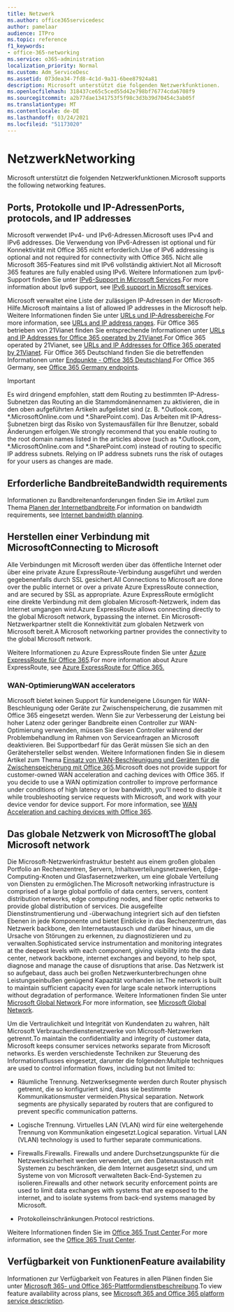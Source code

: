 ```yaml
---
title: Netzwerk
ms.author: office365servicedesc
author: pamelaar
audience: ITPro
ms.topic: reference
f1_keywords:
- office-365-networking
ms.service: o365-administration
localization_priority: Normal
ms.custom: Adm_ServiceDesc
ms.assetid: 073dea34-7fd8-4c1d-9a31-6bee87924a81
description: Microsoft unterstützt die folgenden Netzwerkfunktionen.
ms.openlocfilehash: 318437ce65c5ced55d42e798bf76774cda6708f9
ms.sourcegitcommit: a2b77dae1341753f5f98c3d3b39d70454c3ab05f
ms.translationtype: MT
ms.contentlocale: de-DE
ms.lasthandoff: 03/24/2021
ms.locfileid: "51173020"
---
```

# <a name="networking"></a><span data-ttu-id="45d0b-103">Netzwerk</span><span class="sxs-lookup"><span data-stu-id="45d0b-103">Networking</span></span>

<span data-ttu-id="45d0b-104">Microsoft unterstützt die folgenden Netzwerkfunktionen.</span><span class="sxs-lookup"><span data-stu-id="45d0b-104">Microsoft supports the following networking features.</span></span>
  
## <a name="ports-protocols-and-ip-addresses"></a><span data-ttu-id="45d0b-105">Ports, Protokolle und IP-Adressen</span><span class="sxs-lookup"><span data-stu-id="45d0b-105">Ports, protocols, and IP addresses</span></span>

<span data-ttu-id="45d0b-106">Microsoft verwendet IPv4- und IPv6-Adressen.</span><span class="sxs-lookup"><span data-stu-id="45d0b-106">Microsoft uses IPv4 and IPv6 addresses.</span></span> <span data-ttu-id="45d0b-107">Die Verwendung von IPv6-Adressen ist optional und für Konnektivität mit Office 365 nicht erforderlich.</span><span class="sxs-lookup"><span data-stu-id="45d0b-107">Use of IPv6 addressing is optional and not required for connectivity with Office 365.</span></span> <span data-ttu-id="45d0b-108">Nicht alle Microsoft 365-Features sind mit IPv6 vollständig aktiviert.</span><span class="sxs-lookup"><span data-stu-id="45d0b-108">Not all Microsoft 365 features are fully enabled using IPv6.</span></span> <span data-ttu-id="45d0b-109">Weitere Informationen zum Ipv6-Support finden Sie unter [IPv6-Support in Microsoft Services](/office365/enterprise/ipv6-support).</span><span class="sxs-lookup"><span data-stu-id="45d0b-109">For more information about Ipv6 support, see [IPv6 support in Microsoft services](/office365/enterprise/ipv6-support).</span></span>
  
<span data-ttu-id="45d0b-110">Microsoft verwaltet eine Liste der zulässigen IP-Adressen in der Microsoft-Hilfe.</span><span class="sxs-lookup"><span data-stu-id="45d0b-110">Microsoft maintains a list of allowed IP addresses in the Microsoft help.</span></span> <span data-ttu-id="45d0b-111">Weitere Informationen finden Sie unter [URLs und IP-Adressbereiche](/office365/enterprise/urls-and-ip-address-ranges).</span><span class="sxs-lookup"><span data-stu-id="45d0b-111">For more information, see [URLs and IP address ranges](/office365/enterprise/urls-and-ip-address-ranges).</span></span> <span data-ttu-id="45d0b-112">Für Office 365 betrieben von 21Vianet finden Sie entsprechende Informationen unter [URLs and IP Addresses for Office 365 operated by 21Vianet](/office365/enterprise/managing-office-365-endpoints).</span><span class="sxs-lookup"><span data-stu-id="45d0b-112">For Office 365 operated by 21Vianet, see [URLs and IP Addresses for Office 365 operated by 21Vianet](/office365/enterprise/managing-office-365-endpoints).</span></span> <span data-ttu-id="45d0b-113">Für Office 365 Deutschland finden Sie die betreffenden Informationen unter [Endpunkte - Office 365 Deutschland](https://support.office.com/article/Office-365-Germany-endpoints-8a113a50-0071-4155-bb8e-eba5a8dbd4c8).</span><span class="sxs-lookup"><span data-stu-id="45d0b-113">For Office 365 Germany, see [Office 365 Germany endpoints](https://support.office.com/article/Office-365-Germany-endpoints-8a113a50-0071-4155-bb8e-eba5a8dbd4c8).</span></span>
  
> [!IMPORTANT]
> <span data-ttu-id="45d0b-p103">Es wird dringend empfohlen, statt dem Routing zu bestimmten IP-Adress-Subnetzen das Routing an die Stammdomänennamen zu aktivieren, die in den oben aufgeführten Artikeln aufgelistet sind (z. B. \*.Outlook.com, \*.MicrosoftOnline.com und \*.SharePoint.com). Das Arbeiten mit IP-Adress-Subnetzen birgt das Risiko von Systemausfällen für Ihre Benutzer, sobald Änderungen erfolgen.</span><span class="sxs-lookup"><span data-stu-id="45d0b-p103">We strongly recommend that you enable routing to the root domain names listed in the articles above (such as \*.Outlook.com, \*.MicrosoftOnline.com and \*.SharePoint.com) instead of routing to specific IP address subnets. Relying on IP address subnets runs the risk of outages for your users as changes are made.</span></span> 
  
## <a name="bandwidth-requirements"></a><span data-ttu-id="45d0b-116">Erforderliche Bandbreite</span><span class="sxs-lookup"><span data-stu-id="45d0b-116">Bandwidth requirements</span></span>

<span data-ttu-id="45d0b-117">Informationen zu Bandbreitenanforderungen finden Sie im Artikel zum Thema [Planen der Internetbandbreite](/office365/enterprise/network-planning-and-performance).</span><span class="sxs-lookup"><span data-stu-id="45d0b-117">For information on bandwidth requirements, see [Internet bandwidth planning](/office365/enterprise/network-planning-and-performance).</span></span>
  
## <a name="connecting-to-microsoft"></a><span data-ttu-id="45d0b-118">Herstellen einer Verbindung mit Microsoft</span><span class="sxs-lookup"><span data-stu-id="45d0b-118">Connecting to Microsoft</span></span>

<span data-ttu-id="45d0b-119">Alle Verbindungen mit Microsoft werden über das öffentliche Internet oder über eine private Azure ExpressRoute-Verbindung ausgeführt und werden gegebenenfalls durch SSL gesichert.</span><span class="sxs-lookup"><span data-stu-id="45d0b-119">All Connections to Microsoft are done over the public internet or over a private Azure ExpressRoute connection, and are secured by SSL as appropriate.</span></span> <span data-ttu-id="45d0b-120">Azure ExpressRoute ermöglicht eine direkte Verbindung mit dem globalen Microsoft-Netzwerk, indem das Internet umgangen wird.</span><span class="sxs-lookup"><span data-stu-id="45d0b-120">Azure ExpressRoute allows connecting directly to the global Microsoft network, bypassing the internet.</span></span> <span data-ttu-id="45d0b-121">Ein Microsoft-Netzwerkpartner stellt die Konnektivität zum globalen Netzwerk von Microsoft bereit.</span><span class="sxs-lookup"><span data-stu-id="45d0b-121">A Microsoft networking partner provides the connectivity to the global Microsoft network.</span></span>
  
<span data-ttu-id="45d0b-122">Weitere Informationen zu Azure ExpressRoute finden Sie unter [Azure ExpressRoute für Office 365](/microsoft-365/enterprise/azure-expressroute).</span><span class="sxs-lookup"><span data-stu-id="45d0b-122">For more information about Azure ExpressRoute, see [Azure ExpressRoute for Office 365.](/microsoft-365/enterprise/azure-expressroute)</span></span>
  
### <a name="wan-accelerators"></a><span data-ttu-id="45d0b-123">WAN-Optimierung</span><span class="sxs-lookup"><span data-stu-id="45d0b-123">WAN accelerators</span></span>

<span data-ttu-id="45d0b-p105">Microsoft bietet keinen Support für kundeneigene Lösungen für WAN-Beschleunigung oder Geräte zur Zwischenspeicherung, die zusammen mit Office 365 eingesetzt werden. Wenn Sie zur Verbesserung der Leistung bei hoher Latenz oder geringer Bandbreite einen Controller zur WAN-Optimierung verwenden, müssen Sie diesen Controller während der Problembehandlung im Rahmen von Serviceanfragen an Microsoft deaktivieren. Bei Supportbedarf für das Gerät müssen Sie sich an den Gerätehersteller selbst wenden. Weitere Informationen finden Sie in diesem Artikel zum Thema [Einsatz von WAN-Beschleunigung und Geräten für die Zwischenspeicherung mit Office 365](https://support.microsoft.com/help/2690045/using-third-party-network-devices-or-solutions-with-office-365).</span><span class="sxs-lookup"><span data-stu-id="45d0b-p105">Microsoft does not provide support for customer-owned WAN acceleration and caching devices with Office 365. If you decide to use a WAN optimization controller to improve performance under conditions of high latency or low bandwidth, you'll need to disable it while troubleshooting service requests with Microsoft, and work with your device vendor for device support. For more information, see [WAN Acceleration and caching devices with Office 365](https://support.microsoft.com/help/2690045/using-third-party-network-devices-or-solutions-with-office-365).</span></span>
  
## <a name="the-global-microsoft-network"></a><span data-ttu-id="45d0b-127">Das globale Netzwerk von Microsoft</span><span class="sxs-lookup"><span data-stu-id="45d0b-127">The global Microsoft network</span></span>

<span data-ttu-id="45d0b-128">Die Microsoft-Netzwerkinfrastruktur besteht aus einem großen globalen Portfolio an Rechenzentren, Servern, Inhaltsverteilungsnetzwerken, Edge-Computing-Knoten und Glasfasernetzwerken, um eine globale Verteilung von Diensten zu ermöglichen.</span><span class="sxs-lookup"><span data-stu-id="45d0b-128">The Microsoft networking infrastructure is comprised of a large global portfolio of data centers, servers, content distribution networks, edge computing nodes, and fiber optic networks to provide global distribution of services.</span></span> <span data-ttu-id="45d0b-129">Die ausgefeilte Dienstinstrumentierung und -überwachung integriert sich auf den tiefsten Ebenen in jede Komponente und bietet Einblicke in das Rechenzentrum, das Netzwerk backbone, den Internetaustausch und darüber hinaus, um die Ursache von Störungen zu erkennen, zu diagnostizieren und zu verwalten.</span><span class="sxs-lookup"><span data-stu-id="45d0b-129">Sophisticated service instrumentation and monitoring integrates at the deepest levels with each component, giving visibility into the data center, network backbone, internet exchanges and beyond, to help spot, diagnose and manage the cause of disruptions that arise.</span></span> <span data-ttu-id="45d0b-130">Das Netzwerk ist so aufgebaut, dass auch bei großen Netzwerkunterbrechungen ohne Leistungseinbußen genügend Kapazität vorhanden ist.</span><span class="sxs-lookup"><span data-stu-id="45d0b-130">The network is built to maintain sufficient capacity even for large scale network interruptions without degradation of performance.</span></span> <span data-ttu-id="45d0b-131">Weitere Informationen finden Sie unter [Microsoft Global Network](/azure/networking/microsoft-global-network).</span><span class="sxs-lookup"><span data-stu-id="45d0b-131">For more information, see [Microsoft Global Network](/azure/networking/microsoft-global-network).</span></span> 
  
<span data-ttu-id="45d0b-132">Um die Vertraulichkeit und Integrität von Kundendaten zu wahren, hält Microsoft Verbraucherdienstenetzwerke von Microsoft-Netzwerken getrennt.</span><span class="sxs-lookup"><span data-stu-id="45d0b-132">To maintain the confidentiality and integrity of customer data, Microsoft keeps consumer services networks separate from Microsoft networks.</span></span> <span data-ttu-id="45d0b-133">Es werden verschiedenste Techniken zur Steuerung des Informationsflusses eingesetzt, darunter die folgenden:</span><span class="sxs-lookup"><span data-stu-id="45d0b-133">Multiple techniques are used to control information flows, including but not limited to:</span></span>
  
- <span data-ttu-id="45d0b-p108">Räumliche Trennung. Netzwerksegmente werden durch Router physisch getrennt, die so konfiguriert sind, dass sie bestimmte Kommunikationsmuster vermeiden.</span><span class="sxs-lookup"><span data-stu-id="45d0b-p108">Physical separation. Network segments are physically separated by routers that are configured to prevent specific communication patterns.</span></span>
    
- <span data-ttu-id="45d0b-p109">Logische Trennung. Virtuelles LAN (VLAN) wird für eine weitergehende Trennung von Kommunikation eingesetzt.</span><span class="sxs-lookup"><span data-stu-id="45d0b-p109">Logical separation. Virtual LAN (VLAN) technology is used to further separate communications.</span></span>
    
- <span data-ttu-id="45d0b-138">Firewalls.</span><span class="sxs-lookup"><span data-stu-id="45d0b-138">Firewalls.</span></span> <span data-ttu-id="45d0b-139">Firewalls und andere Durchsetzungspunkte für die Netzwerksicherheit werden verwendet, um den Datenaustausch mit Systemen zu beschränken, die dem Internet ausgesetzt sind, und um Systeme von von Microsoft verwalteten Back-End-Systemen zu isolieren.</span><span class="sxs-lookup"><span data-stu-id="45d0b-139">Firewalls and other network security enforcement points are used to limit data exchanges with systems that are exposed to the internet, and to isolate systems from back-end systems managed by Microsoft.</span></span> 
    
- <span data-ttu-id="45d0b-140">Protokolleinschränkungen.</span><span class="sxs-lookup"><span data-stu-id="45d0b-140">Protocol restrictions.</span></span>
    
<span data-ttu-id="45d0b-141">Weitere Informationen finden Sie im [Office 365 Trust Center](https://www.microsoft.com/trust-center).</span><span class="sxs-lookup"><span data-stu-id="45d0b-141">For more information, see the [Office 365 Trust Center](https://www.microsoft.com/trust-center).</span></span> 
  
## <a name="feature-availability"></a><span data-ttu-id="45d0b-142">Verfügbarkeit von Funktionen</span><span class="sxs-lookup"><span data-stu-id="45d0b-142">Feature availability</span></span>

<span data-ttu-id="45d0b-143">Informationen zur Verfügbarkeit von Features in allen Plänen finden Sie unter [Microsoft 365- und Office 365-Plattformdienstbeschreibung](office-365-platform-service-description.md).</span><span class="sxs-lookup"><span data-stu-id="45d0b-143">To view feature availability across plans, see [Microsoft 365 and Office 365 platform service description](office-365-platform-service-description.md).</span></span>
